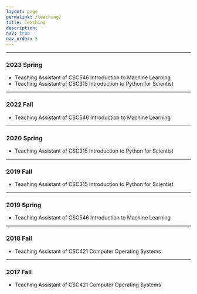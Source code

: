 ```yaml
---
layout: page
permalink: /teaching/
title: Teaching
description: 
nav: true
nav_order: 5
---
```


---

### 2023 Spring
- Teaching Assistant of CSC546 Introduction to Machine Learning
- Teaching Assistant of CSC315 Introduction to Python for Scientist

---

### 2022 Fall
- Teaching Assistant of CSC546 Introduction to Machine Learning

---

### 2020 Spring
- Teaching Assistant of CSC315 Introduction to Python for Scientist

---

### 2019 Fall
- Teaching Assistant of CSC315 Introduction to Python for Scientist

---

### 2019 Spring
- Teaching Assistant of CSC546 Introduction to Machine Learning
 
---

### 2018 Fall
- Teaching Assistant of CSC421 Computer Operating Systems
  
---

### 2017 Fall
- Teaching Assistant of CSC421 Computer Operating Systems
